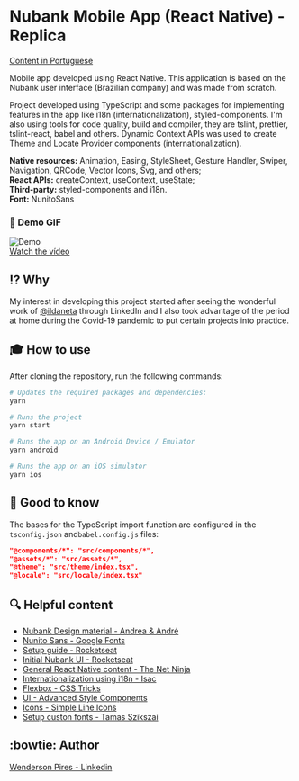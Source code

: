 # Nubank Mobile App (React Native) - Replica

[Content in Portuguese](https://github.com/Wpdas/nubank-mobile-app/blob/master/README_pt_BR.md)

Mobile app developed using React Native. This application is based on the Nubank user interface (Brazilian company) and was made from scratch.

Project developed using TypeScript and some packages for implementing features in the app like i18n (internationalization), styled-components. I'm also using tools for code quality, build and compiler, they are tslint, prettier, tslint-react, babel and others. Dynamic Context APIs was used to create Theme and Locate Provider components (internationalization).

**Native resources:** Animation, Easing, StyleSheet, Gesture Handler, Swiper, Navigation, QRCode, Vector Icons, Svg, and others;</br>
**React APIs:** createContext, useContext, useState;</br>
**Third-party:** styled-components and i18n.</br>
**Font:** NunitoSans

### :art: Demo GIF

![Demo](https://wendersonpdas-public-github-files.s3-us-west-2.amazonaws.com/nubank_reactnative_app_2.gif)</br>
[Watch the vídeo](https://drive.google.com/open?id=1JbPIVygvmJniuumozQlAVqfuaJC94HbI)

## :interrobang: Why

My interest in developing this project started after seeing the wonderful work of [@ildaneta](https://github.com/ildaneta) through LinkedIn and I also took advantage of the period at home during the Covid-19 pandemic to put certain projects into practice.

## :mortar_board: How to use

After cloning the repository, run the following commands:

```bash
# Updates the required packages and dependencies:
yarn
```

```bash
# Runs the project
yarn start
```

```bash
# Runs the app on an Android Device / Emulator
yarn android
```

```bash
# Runs the app on an iOS simulator
yarn ios
```

## :green_book: Good to know

The bases for the TypeScript import function are configured in the `tsconfig.json` and`babel.config.js` files:

```json
"@components/*": "src/components/*",
"@assets/*": "src/assets/*",
"@theme": "src/theme/index.tsx",
"@locale": "src/locale/index.tsx"
```

## :mag: Helpful content

- [Nubank Design material - Andrea & André](https://www.behance.net/gallery/42918779/Nubank)
- [Nunito Sans - Google Fonts](https://fonts.google.com/specimen/Nunito+Sans)
- [Setup guide - Rocketseat](https://react-native.rocketseat.dev/)
- [Initial Nubank UI - Rocketseat](https://www.youtube.com/watch?v=DDm0M_rZLJo&t=1s)
- [General React Native content - The Net Ninja](https://www.youtube.com/channel/UCW5YeuERMmlnqo4oq8vwUpg)
- [Internationalization using i18n - Isac](https://medium.com/reactbrasil/internacionaliza%C3%A7%C3%A3o-em-react-native-77fb1a56f8e9)
- [Flexbox - CSS Tricks](https://css-tricks.com/snippets/css/a-guide-to-flexbox/)
- [UI - Advanced Style Components](https://styled-components.com/docs/advanced)
- [Icons - Simple Line Icons](https://simplelineicons.github.io/)
- [Setup custon fonts - Tamas Szikszai](https://medium.com/better-programming/using-custom-fonts-in-react-native-2019-289099609837)

## :bowtie: Author

[Wenderson Pires - Linkedin](https://www.linkedin.com/in/wenderson-pires-silva/)

